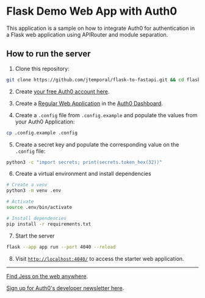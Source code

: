 # Flask Demo Web App with Auth0

This application is a sample on how to integrate Auth0 for authentication in a Flask web application using APIRouter and module separation.

## How to run the server

1. Clone this repository:

```sh
git clone https://github.com/jtemporal/flask-to-fastapi.git && cd flask-webapp
```

2. Create [your free Auth0 account here](https://a0.to/plg_signup).

3. Create a [Regular Web Application](https://auth0.com/docs/get-started/auth0-overview/create-applications/regular-web-apps) in the [Auth0 Dashboard](https://manage.auth0.com/#/applications).

4. Create a `.config` file from `.config.example` and populate the values from your Auth0 Application:

```sh
cp .config.example .config
```

5. Create a secret key and populate the corresponding value on the `.config` file:

```sh
python3 -c "import secrets; print(secrets.token_hex(32))"
```

6. Create a virtual environment and install dependencies
   
```sh
# Create a venv
python3 -m venv .env 

# Activate
source .env/bin/activate

# Install dependencies
pip install -r requirements.txt
```

7. Start the server

```sh
flask --app app run --port 4040 --reload
```
   
8. Visit [`http://localhost:4040/`](http://localhost:4040/) to access the starter web application.

----


[Find Jess on the web anywhere](https://jtemporal.com/socials).

[Sign up for Auth0's developer newsletter here](https://a0.to/nl-signup/python).